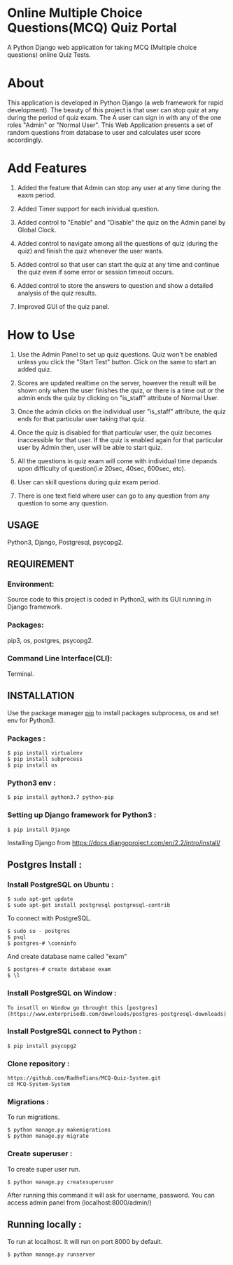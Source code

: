 # Online Multiple Choice Questions(MCQ) Quiz Portal

   A Python Django web application for taking MCQ (Multiple choice questions) online Quiz Tests.


# About

This application is developed in Python Django (a web framework for rapid development). The beauty of this project is that user can stop quiz at any during the period of quiz exam. The  A user can sign in with any of the one roles "Admin" or "Normal User". This Web Application presents a set of random questions from database to user and calculates user score accordingly.

# Add Features

1. Added the feature that Admin can stop any user at any time during the eaxm period.

2. Added Timer support for each inividual question.
 
3. Added control to "Enable" and "Disable" the quiz on the Admin panel by Global Clock.

4. Added control to navigate among all the questions of quiz (during the quiz) and finish the quiz whenever the user wants.

5. Added control so that user can start the quiz at any time and continue the quiz even if some error or session timeout occurs.

6. Added control to store the answers to question and show a detailed analysis of the quiz results.

7. Improved GUI of the quiz panel.

# How to Use

1. Use the Admin Panel to set up quiz questions. Quiz won't be enabled unless you click the "Start Test" button. Click on the same to start an added quiz.

2. Scores are updated realtime on the server, however the result will be shown only when the user finishes the quiz, or there is a time out or the admin ends the quiz by clicking on "is_staff" attribute of Normal User.

3. Once the admin clicks on the individual user "is_staff" attribute, the quiz ends for that particular user taking that quiz. 

4. Once the quiz is disabled for that particular user, the quiz becomes inaccessible for that user. If the quiz is enabled again for that particular user by Admin then, user will be able to start quiz.

5. All the questions in quiz exam will come with individual time depands upon difficulty of question(i.e 20sec, 40sec, 600sec, etc).

6. User can skill questions during quiz exam period.

7. There is one text field where user can go to any question from any question to some any question.

## USAGE
   
   Python3, Django, Postgresql, psycopg2.
   
## REQUIREMENT
 
### Environment:
  
   Source code to this project is coded in Python3, with its GUI running in Django framework.
 
 
### Packages:

   pip3, os, postgres, psycopg2.


### Command Line Interface(CLI):
  
   Terminal.
 
 
## INSTALLATION 
 
   Use the package manager [pip](https://pip.pypa.io/en/stable/) to install packages subprocess, os and set env for Python3.
 
### Packages :  

	$ pip install virtualenv
   	$ pip install subprocess
   	$ pip install os 

 
### Python3 env :

   	$ pip install python3.7 python-pip


### Setting up Django framework for Python3 :

   	$ pip install Django


   Installing Django from https://docs.djangoproject.com/en/2.2/intro/install/

## Postgres Install :

### Install PostgreSQL on Ubuntu :

	$ sudo apt-get update
	$ sudo apt-get install postgresql postgresql-contrib

To connect with PostgreSQL.
	
	$ sudo su - postgres
	$ psql
	$ postgres-# \conninfo

And create database name called "exam"

	$ postgres-# create database exam
	$ \l


### Install PostgreSQL on Window :

	To insatll on Window go throught this [postgres](https://www.enterprisedb.com/downloads/postgres-postgresql-downloads)

### Install PostgreSQL connect to Python :
	
	$ pip install psycopg2

### Clone repository :

	https://github.com/RadheTians/MCQ-Quiz-System.git
	cd MCQ-System-System

### Migrations :

To run migrations.

	$ python manage.py makemigrations
	$ python manage.py migrate

### Create superuser :

To create super user run.

	$ python manage.py createsuperuser

After running this command it will ask for username, password. You can access admin panel from (localhost:8000/admin/)

## Running locally :
 
To run at localhost. It will run on port 8000 by default.

	$ python manage.py runserver


